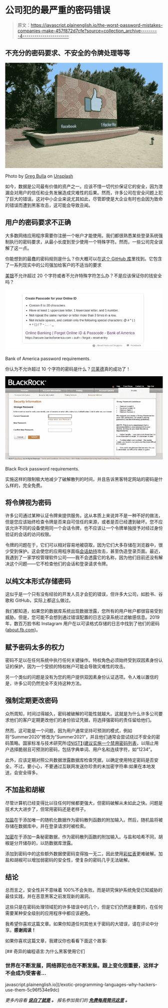 # 公司犯的最严重的密码错误

> 原文：<https://javascript.plainenglish.io/the-worst-password-mistakes-companies-make-457f872d7cfe?source=collection_archive---------4----------------------->

## 不充分的密码要求、不安全的令牌处理等等

![](img/c1b9b97bc73a9abcd95c098157759b3b.png)

Photo by [Greg Bulla](https://unsplash.com/@gregbulla?utm_source=medium&utm_medium=referral) on [Unsplash](https://unsplash.com?utm_source=medium&utm_medium=referral)

如今，数据是公司最有价值的资产之一。应该不惜一切代价保证它的安全，因为泄漏会对用户的信任和业务发展造成灾难性的后果。然而，许多公司在安全问题上犯了巨大的错误。这对中小企业来说尤其如此，尽管即使是大企业有时也会因为致命的错误而遭到黑客攻击，这可能会导致丑闻。

## 用户的密码要求不正确

大多数网络应用程序需要你注册一个帐户才能使用。我们都很熟悉某些登录系统强制执行的密码要求，从最小长度到至少使用一个特殊字符。然而，一些公司完全误解了这一点。

你能想到的最蠢的密码规则是什么？你大概可以在[这个 GitHub 库](https://github.com/duffn/dumb-password-rules)里找到。它包含了一系列现实中的公司强加给客户的不适当的要求

[美银](https://secure.bankofamerica.com/)不允许超过 20 个字符或者不允许特殊字符怎么办？不是应该保证你的钱安全吗？

![](img/0706e3eb07659547a73df42ef36a8adc.png)

Bank of America password requirements.

你认为不允许超过 10 个字符的密码是什么？[贝莱德](https://nge01.bnymellon.com/NextGenV4/dflt/Login.blk)真的成功了！

![](img/52bfc0698e9f994f0f2fb1624fe9a25b.png)

Black Rock password requirements.

实施这样的限制极大地减少了破解散列的时间，并且告诉黑客特定网站的密码是什么样的，完全免费。

## 将令牌视为密码

许多公司通过某种认证令牌来提供服务。这从本质上来说并不是一种不好的做法，但是您应该始终检查令牌是否来自可信任的来源，或者是否已经遭到破坏。您不应该允许不同的设备使用同一个会话令牌，也不应该让一个令牌单独授予对经过身份验证的会话的访问权限。

令牌的问题在于，它们可以相对容易地被窃取，因为它们大多存储在浏览器中，很少受到保护。这会使您的应用程序面临[会话劫持](https://en.wikipedia.org/wiki/Session_hijacking)攻击，甚至伪造登录页面。最近，我遇到了一家学校管理软件公司——我不会透露它的名称，因为他们目前还没有解决这个问题——它不检查他们的会话和登录请求令牌。

## 以纯文本形式存储密码

这似乎是一个只有没有经验的开发人员才会犯的错误，但许多大公司，如脸书、谷歌和 GitHub，实际上都这么做过。

我们都知道，如果您的数据库系统出现数据泄露，您所有的用户帐户都很容易受到威胁。但是，您可能不会想到通过错误配置的日志记录系统过滤敏感信息。2019 年，数百万脸书和 Instagram 用户在以可读格式存储的日志中找到了他们的密码([about.fb.com](https://about.fb.com/news/2019/03/keeping-passwords-secure/))。

## 赋予密码太多的权力

密码不足以在任何系统中执行任何关键操作。特权角色必须始终受到双因素身份认证的保护，因为一个受损的特权帐户可能会导致灾难性的攻击。

另一个类似的问题是没有为您的用户提供双因素身份认证选项。令人难以置信的是，许多公司仍然完全不支持这种方法。

## 强制定期更改密码

众所周知，时间过得越久，密码被破解的可能性就越大。这就是为什么许多公司要求他们的客户定期更改他们的身份验证凭据，将选择强密码的责任留给他们。

然而，这可能是一个问题，因为用户通常坚持可预测的模式，例如将“Summer2020”修改为“Summer2021”，并且他们通常会尝试绕过不安全的密码策略。国家标准与技术研究所([【NIST】](https://www.nist.gov/))[建议实施一个禁用密码列表](https://www.packetlabs.net/periodic-password-changes/)，以阻止用户选择脆弱且可预测的密码，包括字典单词、用户名和连续字符，如“1234”。

此外，应该定期对照公共数据泄露数据库检查凭据，以确定使用特定密码是否安全。不过，要小心，不要通过互联网发送你珍贵的未加密字符串:如果在本地发送，会安全得多。

## 不加盐和胡椒

尽管计算机已经变得比以往任何时候都更强大，但密码破解从未如此之快。问题是技术大大进步了，但常用密码还是老样子。

[加盐](https://en.wikipedia.org/wiki/Salt_(cryptography))在于添加唯一的随机化数据作为密码散列函数的附加输入。然后，随机盐将被存储在数据库中，并在登录请求时被检索。

[加密](https://en.wikipedia.org/wiki/Pepper_(cryptography))在于添加一条秘密数据，作为密码散列函数的附加输入。与盐和哈希不同，胡椒是分开储存的，以防数据库泄露。

添加到密码中的这些额外数据使密码变得独一无二，因此使用[彩虹表](https://en.wikipedia.org/wiki/Rainbow_table)更难破解。加盐和胡椒可以增加弱密码的安全性，使复杂的密码几乎无法破解。

## 结论

总而言之，安全性并不意味着 100%不会失败。而是研究保护系统免受已知威胁的最佳实践，并在恶意黑客之前发现新的漏洞。

这些只是在密码处理领域犯的许多错误中的几个，但是它们仍然是重要的，在任何需要某种安全级别的应用程序中都应该避免。

我希望你喜欢这篇文章。如果你知道任何其他关于密码的大错误，请在评论中分享。**感谢阅读！**

如果你喜欢这篇文章，我建议你也看看下面这个故事:

[](/exotic-programming-languages-why-hackers-use-them-5c96f534e9dc) [## 奇异的编程语言:为什么黑客使用它们

### 世界在不断发展，网络罪犯也在不断发展。跟上变化很重要，这样才不会成为受害者…

javascript.plainenglish.io](/exotic-programming-languages-why-hackers-use-them-5c96f534e9dc) 

*更多内容看* [***说白了就是***](http://plainenglish.io/) ***。*** *报名参加我们的* [***免费每周简讯这里***](http://newsletter.plainenglish.io/) ***。***